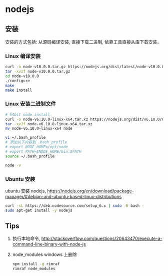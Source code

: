 # nodejs

## 安装

安装的方式包括: 从源码编译安装, 直接下载二进制, 依靠工具直接从库下载安装。

### Linux 编译安装

```bash
curl -o node-v10.0.0.tar.gz https://nodejs.org/dist/latest/node-v10.0.0.tar.gz
tar -xvzf node-v10.0.0.tar.gz
cd node-v10.0.0
./configure
make
make install
```

### Linux 安装二进制文件

```bash
# 64bit node install
curl -o node-v6.10.0-linux-x64.tar.xz https://nodejs.org/dist/v6.10.0/node-v6.10.0-linux-x64.tar.xz
tar -xvJf node-v6.10.0-linux-x64.tar.xz
mv node-v6.10.0-linux-x64 node

vi ~/.bash_profile
# 添加以下内容到 .bash_profile
# export NODE_HOME=/opt/node
# export PATH=$NODE_HOME/bin:$PATH
source ~/.bash_profile

node -v
```

### Ubuntu 安装

ubuntu 安装 nodejs, <https://nodejs.org/en/download/package-manager/#debian-and-ubuntu-based-linux-distributions>

```bash
curl -sL https://deb.nodesource.com/setup_6.x | sudo -E bash -
sudo apt-get install -y nodejs
```

## Tips

1. 执行本地命令, <http://stackoverflow.com/questions/20643470/execute-a-command-line-binary-with-node-js>
2. node_modules windows 上删除

    ```bash
    npm install -g rimraf
    rimraf node_modules
    ```